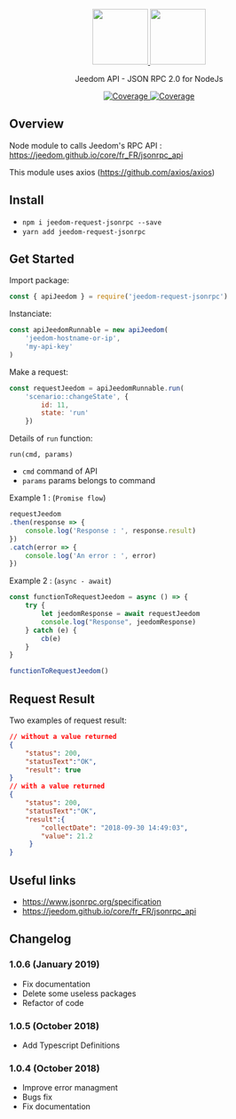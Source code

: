 <p align="center">
  <a href="https://vuetifyjs.com" target="_blank">
    <img width="100"src="https://i2.wp.com/poneynumerique.fr/wp-content/uploads/2015/08/jeedom.png">
     <img width="100"src="https://image.flaticon.com/icons/png/512/460/460989.png">
  </a>
</p>

<p align="center">
  Jeedom API - JSON RPC 2.0 for NodeJs
</p>

<p align="center">  
    <a href="https://www.npmjs.com/package/jeedom-request-jsonrpc">
        <img src="https://img.shields.io/npm/v/jeedom-request-jsonrpc.svg" alt="Coverage">
    </a>
    <a href="https://www.npmjs.com/package/jeedom-request-jsonrpc">
        <img src="https://img.shields.io/npm/dw/jeedom-request-jsonrpc.svg" alt="Coverage">
    </a>
</p>


## Overview

Node module to calls Jeedom's RPC API : https://jeedom.github.io/core/fr_FR/jsonrpc_api

This module uses axios (https://github.com/axios/axios)

## Install

- `npm i jeedom-request-jsonrpc --save`
- `yarn add jeedom-request-jsonrpc`

## Get Started

Import package: 

```javascript
const { apiJeedom } = require('jeedom-request-jsonrpc')
```

Instanciate: 

```javascript
const apiJeedomRunnable = new apiJeedom(
    'jeedom-hostname-or-ip',
    'my-api-key'
)
```

Make a request: 

```javascript
const requestJeedom = apiJeedomRunnable.run(
    'scenario::changeState', {
        id: 11,
        state: 'run'
    })
```

Details of `run` function:

`run(cmd, params)`

- `cmd` command of API
- `params` params belongs to command

Example 1 : (`Promise flow`)

```javascript
requestJeedom
.then(response => {
    console.log('Response : ', response.result)
})
.catch(error => {
    console.log('An error : ', error)
})
```

Example 2 : (`async - await`)

```javascript
const functionToRequestJeedom = async () => {
    try {
        let jeedomResponse = await requestJeedom
        console.log("Response", jeedomResponse)
    } catch (e) {
        cb(e)
    }
}

functionToRequestJeedom()
```

## Request Result

Two examples of request result: 

```json
// without a value returned
{
    "status": 200,
    "statusText":"OK",
    "result": true
}
// with a value returned
{
    "status": 200,
    "statusText":"OK",
    "result":{
        "collectDate": "2018-09-30 14:49:03",
        "value": 21.2
     }
}
```

## Useful links

- https://www.jsonrpc.org/specification
- https://jeedom.github.io/core/fr_FR/jsonrpc_api

## Changelog

### 1.0.6 (January 2019)

- Fix documentation
- Delete some useless packages
- Refactor of code

### 1.0.5 (October 2018)

- Add Typescript Definitions

### 1.0.4 (October 2018)

- Improve error managment
- Bugs fix
- Fix documentation


